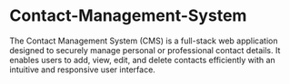 # Contact-Management-System
The Contact Management System (CMS) is a full-stack web application designed to securely manage personal or professional contact details. It enables users to add, view, edit, and delete contacts efficiently with an intuitive and responsive user interface.
